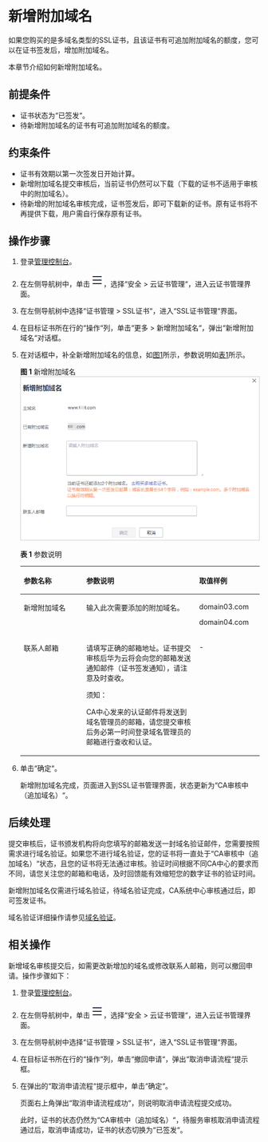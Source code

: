 # 新增附加域名<a name="ZH-CN_TOPIC_0168543992"></a>

如果您购买的是多域名类型的SSL证书，且该证书有可追加附加域名的额度，您可以在证书签发后，增加附加域名。

本章节介绍如何新增附加域名。

## 前提条件<a name="zh-cn_topic_0000001124519763_zh-cn_topic_0168543992_section371442645819"></a>

-   证书状态为“已签发“。
-   待新增附加域名的证书有可追加附加域名的额度。

## 约束条件<a name="zh-cn_topic_0000001124519763_zh-cn_topic_0168543992_section7398921171819"></a>

-   证书有效期以第一次签发日开始计算。
-   新增附加域名提交审核后，当前证书仍然可以下载（下载的证书不适用于审核中的附加域名）。
-   待新增的附加域名审核完成，证书签发后，即可下载新的证书。原有证书将不再提供下载，用户需自行保存原有证书。

## 操作步骤<a name="zh-cn_topic_0000001124519763_zh-cn_topic_0168543992_section712219331586"></a>

1.  登录[管理控制台](https://console.huaweicloud.com/)。
2.  在左侧导航树中，单击![](figures/icon-servicelist.png)，选择“安全  \>  云证书管理“，进入云证书管理界面。
3.  在左侧导航树中选择“证书管理  \>  SSL证书“，进入“SSL证书管理“界面。
4.  在目标证书所在行的“操作“列，单击“更多 \> 新增附加域名“，弹出“新增附加域名“对话框。
5.  在对话框中，补全新增附加域名的信息，如[图1](#zh-cn_topic_0000001124519763_zh-cn_topic_0168543992_fig1964114481101)所示，参数说明如[表1](#zh-cn_topic_0000001124519763_zh-cn_topic_0168543992_table4528632171819)所示。

    **图 1**  新增附加域名<a name="zh-cn_topic_0000001124519763_zh-cn_topic_0168543992_fig1964114481101"></a>  
    ![](figures/新增附加域名.png "新增附加域名")

    **表 1**  参数说明

    <a name="zh-cn_topic_0000001124519763_zh-cn_topic_0168543992_table4528632171819"></a>
    <table><thead align="left"><tr id="zh-cn_topic_0000001124519763_zh-cn_topic_0168543992_row75291532171811"><th class="cellrowborder" valign="top" width="26.1%" id="mcps1.2.4.1.1"><p id="zh-cn_topic_0000001124519763_zh-cn_topic_0168543992_p14529143231816"><a name="zh-cn_topic_0000001124519763_zh-cn_topic_0168543992_p14529143231816"></a><a name="zh-cn_topic_0000001124519763_zh-cn_topic_0168543992_p14529143231816"></a>参数名称</p>
    </th>
    <th class="cellrowborder" valign="top" width="47.21%" id="mcps1.2.4.1.2"><p id="zh-cn_topic_0000001124519763_zh-cn_topic_0168543992_p2529133213184"><a name="zh-cn_topic_0000001124519763_zh-cn_topic_0168543992_p2529133213184"></a><a name="zh-cn_topic_0000001124519763_zh-cn_topic_0168543992_p2529133213184"></a>参数说明</p>
    </th>
    <th class="cellrowborder" valign="top" width="26.69%" id="mcps1.2.4.1.3"><p id="zh-cn_topic_0000001124519763_zh-cn_topic_0168543992_p98871247111816"><a name="zh-cn_topic_0000001124519763_zh-cn_topic_0168543992_p98871247111816"></a><a name="zh-cn_topic_0000001124519763_zh-cn_topic_0168543992_p98871247111816"></a>取值样例</p>
    </th>
    </tr>
    </thead>
    <tbody><tr id="zh-cn_topic_0000001124519763_zh-cn_topic_0168543992_row55291432141818"><td class="cellrowborder" valign="top" width="26.1%" headers="mcps1.2.4.1.1 "><p id="zh-cn_topic_0000001124519763_zh-cn_topic_0168543992_p152913216184"><a name="zh-cn_topic_0000001124519763_zh-cn_topic_0168543992_p152913216184"></a><a name="zh-cn_topic_0000001124519763_zh-cn_topic_0168543992_p152913216184"></a>新增附加域名</p>
    </td>
    <td class="cellrowborder" valign="top" width="47.21%" headers="mcps1.2.4.1.2 "><p id="zh-cn_topic_0000001124519763_zh-cn_topic_0168543992_p852913291816"><a name="zh-cn_topic_0000001124519763_zh-cn_topic_0168543992_p852913291816"></a><a name="zh-cn_topic_0000001124519763_zh-cn_topic_0168543992_p852913291816"></a>输入此次需要添加的附加域名。</p>
    </td>
    <td class="cellrowborder" valign="top" width="26.69%" headers="mcps1.2.4.1.3 "><p id="zh-cn_topic_0000001124519763_zh-cn_topic_0168543992_p138871947161811"><a name="zh-cn_topic_0000001124519763_zh-cn_topic_0168543992_p138871947161811"></a><a name="zh-cn_topic_0000001124519763_zh-cn_topic_0168543992_p138871947161811"></a>domain03.com</p>
    <p id="zh-cn_topic_0000001124519763_zh-cn_topic_0168543992_p87822112258"><a name="zh-cn_topic_0000001124519763_zh-cn_topic_0168543992_p87822112258"></a><a name="zh-cn_topic_0000001124519763_zh-cn_topic_0168543992_p87822112258"></a>domain04.com</p>
    </td>
    </tr>
    <tr id="zh-cn_topic_0000001124519763_zh-cn_topic_0168543992_row8529103213181"><td class="cellrowborder" valign="top" width="26.1%" headers="mcps1.2.4.1.1 "><p id="zh-cn_topic_0000001124519763_zh-cn_topic_0168543992_p95295324185"><a name="zh-cn_topic_0000001124519763_zh-cn_topic_0168543992_p95295324185"></a><a name="zh-cn_topic_0000001124519763_zh-cn_topic_0168543992_p95295324185"></a>联系人邮箱</p>
    </td>
    <td class="cellrowborder" valign="top" width="47.21%" headers="mcps1.2.4.1.2 "><p id="zh-cn_topic_0000001124519763_zh-cn_topic_0168543992_p63321014112213"><a name="zh-cn_topic_0000001124519763_zh-cn_topic_0168543992_p63321014112213"></a><a name="zh-cn_topic_0000001124519763_zh-cn_topic_0168543992_p63321014112213"></a>请填写正确的邮箱地址。证书提交审核后华为云将会向您的邮箱发送通知邮件（证书签发通知），请注意及时查收。</p>
    <div class="notice" id="zh-cn_topic_0000001124519763_zh-cn_topic_0168543992_note2328161417229"><a name="zh-cn_topic_0000001124519763_zh-cn_topic_0168543992_note2328161417229"></a><a name="zh-cn_topic_0000001124519763_zh-cn_topic_0168543992_note2328161417229"></a><span class="noticetitle"> 须知： </span><div class="noticebody"><p id="zh-cn_topic_0000001124519763_zh-cn_topic_0168543992_p432881419221"><a name="zh-cn_topic_0000001124519763_zh-cn_topic_0168543992_p432881419221"></a><a name="zh-cn_topic_0000001124519763_zh-cn_topic_0168543992_p432881419221"></a>CA中心发来的认证邮件将发送到域名管理员的邮箱，请您提交审核后务必第一时间登录域名管理员的邮箱进行查收和认证。</p>
    </div></div>
    </td>
    <td class="cellrowborder" valign="top" width="26.69%" headers="mcps1.2.4.1.3 "><p id="zh-cn_topic_0000001124519763_zh-cn_topic_0168543992_p108874473184"><a name="zh-cn_topic_0000001124519763_zh-cn_topic_0168543992_p108874473184"></a><a name="zh-cn_topic_0000001124519763_zh-cn_topic_0168543992_p108874473184"></a>-</p>
    </td>
    </tr>
    </tbody>
    </table>

6.  单击“确定“。

    新增附加域名完成，页面进入到SSL证书管理界面，状态更新为“CA审核中（追加域名）“。


## 后续处理<a name="zh-cn_topic_0000001124519763_zh-cn_topic_0168543992_section83051424141115"></a>

提交审核后，证书颁发机构将向您填写的邮箱发送一封域名验证邮件，您需要按照需求进行域名验证。如果您不进行域名验证，您的证书将一直处于“CA审核中（追加域名）“状态，且您的证书将无法通过审核。验证时间根据不同CA中心的要求而不同，请您关注您的邮箱和电话，及时回馈能有效缩短您的数字证书的验证时间。

新增附加域名仅需进行域名验证，待域名验证完成，CA系统中心审核通过后，即可签发证书。

域名验证详细操作请参见[域名验证](https://support.huaweicloud.com/qs-ccm/ccm_07_0010.html)。

## 相关操作<a name="zh-cn_topic_0000001124519763_zh-cn_topic_0168543992_section19442028021"></a>

新增域名审核提交后，如需更改新增加的域名或修改联系人邮箱，则可以撤回申请。操作步骤如下：

1.  登录[管理控制台](https://console.huaweicloud.com/)。
2.  在左侧导航树中，单击![](figures/icon-servicelist.png)，选择“安全  \>  云证书管理“，进入云证书管理界面。
3.  在左侧导航树中选择“证书管理  \>  SSL证书“，进入“SSL证书管理“界面。
4.  在目标证书所在行的“操作“列，单击“撤回申请“，弹出“取消申请流程“提示框。
5.  在弹出的“取消申请流程“提示框中，单击“确定“。

    页面右上角弹出“取消申请流程成功“，则说明取消申请流程提交成功。

    此时，证书的状态仍然为“CA审核中（追加域名）“，待服务审核取消申请流程通过后，取消申请成功，证书的状态切换为“已签发“。



